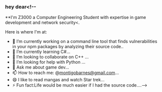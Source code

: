 ### hey dear<!--
**I'm Z3000 a Computer Engineering Student with expertise in game development and network security<.

Here is where I'm at:

- 🔭 I’m currently working on a command line tool that finds vulnerabilities in your npm packages by analyzing their source code..
- 🌱 I’m currently learning C#...
- 👯 I’m looking to collaborate on C++ ...
- 🤔 I’m looking for help with Python ...
- 💬 Ask me about game dev...
- 📫 How to reach me: @montigobarnes@gmail.com...
- 😄 I like to read mangas and watch Star trek...
- ⚡ Fun fact:Life would be much easier if I had the source code....-->
